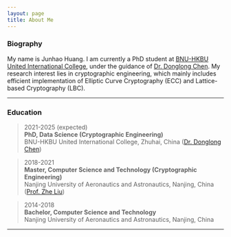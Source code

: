 ```yaml
---
layout: page
title: About Me
---
```


### Biography

My name is Junhao Huang. I am currently a PhD student at [BNU-HKBU United International College](https://www.uic.edu.cn), under the guidance of [Dr. Donglong Chen](https://scholar.google.be/citations?user=kFDs-OMAAAAJ&hl=en). My research interest lies in cryptographic engineering, which mainly includes efficient implementation of Elliptic Curve Cryptography (ECC) and Lattice-based Cryptography (LBC).

---------
### Education

 <!-- ![image alt <](/assets/img/education.png) TODO add it inline-->
> 2021-2025 (expected)\
**PhD, Data Science (Cryptographic Engineering)**\
BNU-HKBU United International College, Zhuhai, China ([Dr. Donglong Chen](https://scholar.google.be/citations?user=kFDs-OMAAAAJ&hl=en))

> 2018-2021\
 **Master, Computer Science and Technology (Cryptographic Engineering)**\
 Nanjing University of Aeronautics and Astronautics, Nanjing, China ([Prof. Zhe Liu](https://scholar.google.be/citations?hl=en&user=Em0jNiUAAAAJ))

> 2014-2018\
 **Bachelor, Computer Science and Technology**\
 Nanjing University of Aeronautics and Astronautics, Nanjing, China

---------
